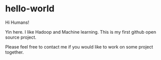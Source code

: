 # hello-world

Hi Humans!

Yin here. I like Hadoop and Machine learning.
This is my first github open source project. 

Please feel free to contact me if you would like to work on some project together. 

